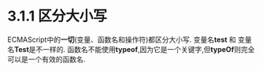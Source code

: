 # 3.1.1 区分大小写

ECMAScript中的**一切**(变量、函数名和操作符)都区分大小写.
变量名**test** 和 变量名**Test**是不一样的.
函数名不能使用**typeof**,因为它是一个关键字,但**typeOf**则完全可以是一个有效的函数名.
